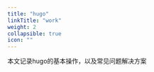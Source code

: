 ```yaml
---
title: "hugo"
linkTitle: "work"
weight: 2
collapsible: true
icon: ""
---
```


本文记录hugo的基本操作，以及常见问题解决方案